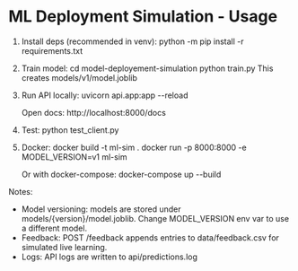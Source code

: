# ML Deployment Simulation - Usage

1) Install deps (recommended in venv):
   python -m pip install -r requirements.txt

2) Train model:
   cd model-deployement-simulation
   python train.py
   This creates models/v1/model.joblib

3) Run API locally:
   uvicorn api.app:app --reload

   Open docs: http://localhost:8000/docs

4) Test:
   python test_client.py

5) Docker:
   docker build -t ml-sim .
   docker run -p 8000:8000 -e MODEL_VERSION=v1 ml-sim

   Or with docker-compose:
   docker-compose up --build

Notes:
- Model versioning: models are stored under models/{version}/model.joblib. Change MODEL_VERSION env var to use a different model.
- Feedback: POST /feedback appends entries to data/feedback.csv for simulated live learning.
- Logs: API logs are written to api/predictions.log